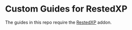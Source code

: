 # Custom Guides for RestedXP

The guides in this repo require the [RestedXP][1] addon.

[1]: https://www.restedxp.com/addon